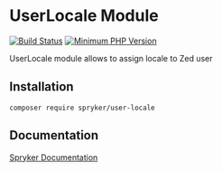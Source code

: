 # UserLocale Module
[![Build Status](https://travis-ci.org/spryker/user-locale.svg)](https://travis-ci.org/spryker/user-locale)
[![Minimum PHP Version](https://img.shields.io/badge/php-%3E%3D%207.3-8892BF.svg)](https://php.net/)

UserLocale module allows to assign locale to Zed user

## Installation

```
composer require spryker/user-locale
```

## Documentation

[Spryker Documentation](https://academy.spryker.com/developing_with_spryker/module_guide/modules.html)
